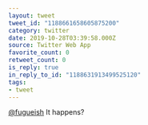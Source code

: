 ```yaml
---
layout: tweet
tweet_id: "1188661658605875200"
category: twitter
date: 2019-10-28T03:39:58.000Z
source: Twitter Web App
favorite_count: 0
retweet_count: 0
is_reply: true
in_reply_to_id: "1188631913499525120"
tags:
- tweet
---
```


[@fugueish](https://twitter.com/@fugueish) It happens?
